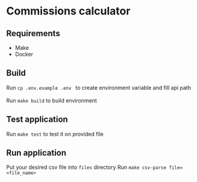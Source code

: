# Commissions calculator

## Requirements

<ul>
    <li> Make </li>
    <li> Docker </li>
</ul>

## Build
Run `cp .env.example .env ` to create environment variable and fill api path <br>  
Run `make build` to build environment


## Test application
Run `make test` to test it on provided file


## Run application
Put your desired csv file into `files` directory 
Run `make csv-parse file=<file_name>`  
